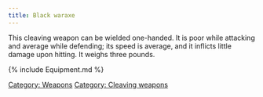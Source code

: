```yaml
---
title: Black waraxe
---
```


This cleaving weapon can be wielded one-handed. It is poor while
attacking and average while defending; its speed is average, and it
inflicts little damage upon hitting. It weighs three pounds.

{% include Equipment.md %}

[Category: Weapons](Category:_Weapons "wikilink") [Category: Cleaving
weapons](Category:_Cleaving_weapons "wikilink")